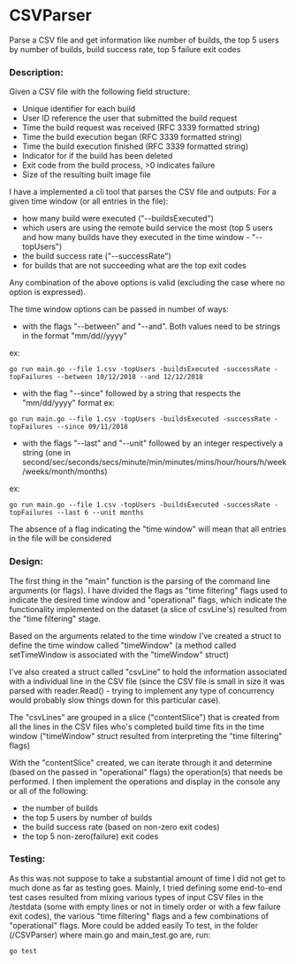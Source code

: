 # CSVParser
Parse a CSV file and get information like number of builds, the top 5 users by number of builds, build success rate, top 5 failure exit codes

### Description:

Given a CSV file with the following field structure:

- Unique identifier for each build
- User ID reference the user that submitted the build request
- Time the build request was received (RFC 3339 formatted string)
- Time the build execution began (RFC 3339 formatted string)
- Time the build execution finished (RFC 3339 formatted string)
- Indicator for if the build has been deleted
- Exit code from the build process, >0 indicates failure
- Size of the resulting built image file

I have a implemented a cli tool that parses the CSV file and outputs:
For a given time window (or all entries in the file): 
- how many build were executed ("--buildsExecuted")
- which users are using the remote build service the most (top 5 users and how many builds have they executed in the time window - "--topUsers")
- the build success rate ("--successRate")
- for builds that are not succeeding what are the top exit codes

Any combination of the above options is valid (excluding the case where no option is expressed).

The time window options can be passed in number of ways:
- with the flags "--between" and "--and". Both values need to be strings in the format "mm/dd//yyyy"

ex:
```
go run main.go --file 1.csv -topUsers -buildsExecuted -successRate -topFailures --between 10/12/2018 --and 12/12/2018
```

- with the flag "--since" followed by a string that respects the "mm/dd/yyyy" format
ex:
```
go run main.go --file 1.csv -topUsers -buildsExecuted -successRate -topFailures --since 09/11/2018
```

- with the flags "--last" and "--unit" followed by an integer respectively a string (one in second/sec/seconds/secs/minute/min/minutes/mins/hour/hours/h/week/weeks/month/months)

ex:
```
go run main.go --file 1.csv -topUsers -buildsExecuted -successRate -topFailures --last 6 --unit months
```

The absence of a flag indicating the "time window" will mean that all entries in the file will be considered

### Design:

The first thing in the "main" function is the parsing of the command line arguments (or flags). I have divided the flags as "time filtering" flags used to indicate the desired time window and "operational" flags, which indicate the functionality implemented on the dataset (a slice of csvLine's) resulted from the "time filtering" stage.

Based on the arguments related to the time window I've created a struct to define the time window called "timeWindow" (a method called setTimeWindow is associated with the "timeWindow" struct)

I've also created a struct called "csvLine" to hold the information associated with a individual line in the CSV file (since the CSV file is small in size it was parsed with reader.Read() - trying to implement any type of concurrency would probably slow things down for this particular case).

The "csvLines" are grouped in a slice ("contentSlice") that is created from all the lines in the CSV files who's completed build time fits in the time window ("timeWindow" struct resulted from interpreting the "time filtering" flags)

With the "contentSlice" created, we can iterate through it and determine (based on the passed in "operational" flags) the operation(s) that needs be performed. I then implement the operations and display in the console any or all of the following:

- the number of builds
- the top 5 users by number of builds
- the build success rate (based on non-zero exit codes)
- the top 5 non-zero(failure) exit codes 

### Testing:

As this was not suppose to take a substantial amount of time I did not get to much done as far as testing goes. Mainly, I tried defining some end-to-end test cases resulted from mixing various types of input CSV files in the /testdata (some with empty lines or not in timely order or with a few failure exit codes), the various "time filtering" flags and a few combinations of "operational" flags. More could be added easily
To test, in the folder (/CSVParser) where main.go and main_test.go are, run:
```
go test
```
